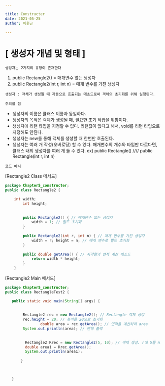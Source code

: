```yaml
---

title: Constructer
date: 2021-05-25
author: 이현곤

---
```

# [ 생성자 개념 및 형태 ] 

` 생성자는 2가지의 유형이 존재한다 `

1. public Rectangle2()  = 매개변수 없는 생성자 
2. public Rectangle2(int r, int n)  = 매개 변수를 가진 생성자

` 생성자 : 객체가 생성될 때 자동으로 호출되는 메소드로써 객체의 초기화를 위해 실행된다. `

` 주의할 점 `
* 생성자의 이름은 클래스 이름과 동일하다.
* 생성자의 목적은 객체가 생성될 때, 필요한 초기 작업을 위함이다.
* 생성자에 리턴 타입을 지정할 수 없다. 리턴값이 없다고 해서, void를 리턴 타입으로 지정해도 안된다.
* 생성자는 new를 통해 객체를 생성할 때 한번만 호출된다.
* 생성자는 여러 개 작성(오버로딩) 할 수 있다.
  매개변수의 개수와 타입만 다르다면, 클래스 내의 생성자를 여러 개 둘 수 있다.
  ex) public Rectangle()  ////  public Rectangle(int r, int n)
      
` 코드 예시 `

[Rectangle2 Class 메서드] 

```java
package Chapter5_constructer;
public class Rectangle2 {

	int width;
        int height;
	
       
	    public Rectangle2() { // 매개변수 없는 생성자
	        width = 1; // 필드 초기화
	    }
	 
	    public Rectangle2(int r, int n) { // 매개 변수를 가진 생성자
	        width = r; height = n; // 매개 변수로 필드 초기화
	    }
	    
	    public double getArea() { // 사각형의 면적 계산 메소드
	        return width * height;
	    }
	}
  ```
 [Rectangle2 Main 메서드] 
 
 ```java
 package Chapter5_constructer;
 public class RectangleTest2 {

	public static void main(String[] args) {
	
		
		 Rectangle2 rec = new Rectangle2(); // Rectangle 객체 생성
		 rec.height = 20; // 높이를 20으로 초기화
                 double area = rec.getArea(); // 면적을 계산하여 area 
		 System.out.println(area); // 면적 출력
		 
		 
		  Rectangle2 Rrec = new Rectangle2(5, 10); // 객체 생성. r에 5를 n에 10을 넣어 초기화.
	      double area1 = Rrec.getArea();
	      System.out.println(area1);
	 
	    }
	

		  
	}
 ```		
